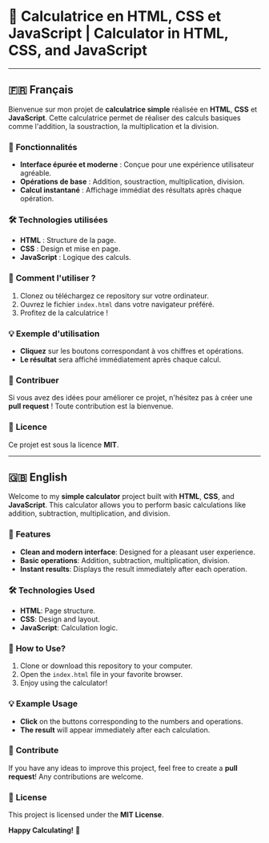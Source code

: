 # 🧮 **Calculatrice en HTML, CSS et JavaScript** | **Calculator in HTML, CSS, and JavaScript**

---

## 🇫🇷 **Français**

Bienvenue sur mon projet de **calculatrice simple** réalisée en **HTML**, **CSS** et **JavaScript**. Cette calculatrice permet de réaliser des calculs basiques comme l'addition, la soustraction, la multiplication et la division.

### 🎯 **Fonctionnalités**

- **Interface épurée et moderne** : Conçue pour une expérience utilisateur agréable.
- **Opérations de base** : Addition, soustraction, multiplication, division.
- **Calcul instantané** : Affichage immédiat des résultats après chaque opération.

### 🛠️ **Technologies utilisées**

- **HTML** : Structure de la page.
- **CSS** : Design et mise en page.
- **JavaScript** : Logique des calculs.

### 🚀 **Comment l'utiliser ?**

1. Clonez ou téléchargez ce repository sur votre ordinateur.
2. Ouvrez le fichier `index.html` dans votre navigateur préféré.
3. Profitez de la calculatrice !

### 💡 **Exemple d'utilisation**

- **Cliquez** sur les boutons correspondant à vos chiffres et opérations.
- **Le résultat** sera affiché immédiatement après chaque calcul.

### 🤝 **Contribuer**

Si vous avez des idées pour améliorer ce projet, n'hésitez pas à créer une **pull request** ! Toute contribution est la bienvenue.

### 📜 **Licence**

Ce projet est sous la licence **MIT**.

---

## 🇬🇧 **English**

Welcome to my **simple calculator** project built with **HTML**, **CSS**, and **JavaScript**. This calculator allows you to perform basic calculations like addition, subtraction, multiplication, and division.

### 🎯 **Features**

- **Clean and modern interface**: Designed for a pleasant user experience.
- **Basic operations**: Addition, subtraction, multiplication, division.
- **Instant results**: Displays the result immediately after each operation.

### 🛠️ **Technologies Used**

- **HTML**: Page structure.
- **CSS**: Design and layout.
- **JavaScript**: Calculation logic.

### 🚀 **How to Use?**

1. Clone or download this repository to your computer.
2. Open the `index.html` file in your favorite browser.
3. Enjoy using the calculator!

### 💡 **Example Usage**

- **Click** on the buttons corresponding to the numbers and operations.
- **The result** will appear immediately after each calculation.

### 🤝 **Contribute**

If you have any ideas to improve this project, feel free to create a **pull request**! Any contributions are welcome.

### 📜 **License**

This project is licensed under the **MIT License**.

**Happy Calculating!** 🎉
